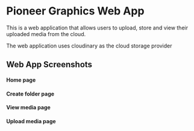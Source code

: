 <h1>Pioneer Graphics Web App</h1>
<p>This is a web application that allows users to upload, store and view their uploaded media from the cloud.</p>
<p>The web application uses cloudinary as the cloud storage provider</p>
<h2>Web App Screenshots</h2>
<h4>Home page</h4>
<h4>Create folder page</h4>
<h4>View media page</h4>
<h4>Upload media page</h4>
